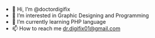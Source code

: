 - 👋 Hi, I’m @doctordigifix
- 👀 I’m interested in Graphic Designing and Programming
- 🌱 I’m currently learning PHP language
- 📫 How to reach me dr.digifix01@gmail.com

<!---
doctordigifix/doctordigifix is a ✨ special ✨ repository because its `README.md` (this file) appears on your GitHub profile.
You can click the Preview link to take a look at your changes.
--->
